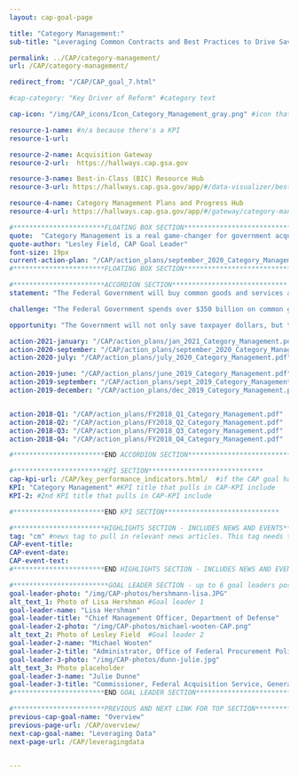 ```yaml
---
layout: cap-goal-page

title: "Category Management:"
sub-title: "Leveraging Common Contracts and Best Practices to Drive Savings and Efficiencies" #page title

permalink: ../CAP/category-management/
url: /CAP/category-management/

redirect_from: "/CAP/CAP_goal_7.html"

#cap-category: "Key Driver of Reform" #category text

cap-icon: "/img/CAP_icons/Icon_Category_Management_gray.png" #icon that appears next to title

resource-1-name: #n/a because there's a KPI
resource-1-url:

resource-2-name: Acquisition Gateway
resource-2-url:  https://hallways.cap.gsa.gov

resource-3-name: Best-in-Class (BIC) Resource Hub
resource-3-url: https://hallways.cap.gsa.gov/app/#/data-visualizer/best-class-research-tool

resource-4-name: Category Management Plans and Progress Hub
resource-4-url: https://hallways.cap.gsa.gov/app/#/gateway/category-management/6512/category-plans-and-progress-hub

#***********************FLOATING BOX SECTION*****************************
quote:  "Category Management is a real game-changer for government acquisition, and it's an exciting time to be a part of this effort." #appears in the gray text box
quote-author: "Lesley Field, CAP Goal Leader"
font-size: 19px
current-action-plan: "/CAP/action_plans/september_2020_Category_Management.pdf"
#***********************FLOATING BOX SECTION*****************************

#***********************ACCORDION SECTION*****************************
statement: "The Federal Government will buy common goods and services as an enterprise to eliminate redundancies, increase efficiency, and deliver more value and savings from the government’s acquisition programs. By the end of FY 2020, the Government will have achieved $40 billion in savings for taxpayers in five years by applying category management principles—or smart decision-making where agencies buy the same kinds of goods and services through best-value contract solutions—to 60% of common spend. The Government also will reduce duplicative contracts by 50,000, potentially reducing administrative costs by hundreds of millions of dollars. In addition, by the end of FY 2025, 75% of common spend will be through managed solutions while continuing to meet small business objectives. " #first accordion text

challenge: "The Federal Government spends over $350 billion on common goods and services each year. However, agencies buy in a fragmented manner and taxpayers often do not get the benefit of the Government’s position as the largest buyer in the world. Hundreds - and in some cases thousands – of duplicative contracts are awarded to the same vendors for similar requirements. This fragmentation leads agencies to pay significantly different prices – sometimes varying by over 300% – for the same items. " #second accordion text

opportunity: "The Government will not only save taxpayer dollars, but this effort also will improve mission outcomes. For example, this will allow our law enforcement personnel to have easier access to equipment, such as ammunition and body armor, to ensure their safety; medical professionals can order medical supplies through electronic catalogues to save time and focus more on patients; and agencies can buy standardized computers to reduce cyber risk by having greater control over infrastructure and access points.  " #third accordion text

action-2021-january: "/CAP/action_plans/jan_2021_Category_Management.pdf"
action-2020-september: "/CAP/action_plans/september_2020_Category_Management.pdf"
action-2020-july: "/CAP/action_plans/july_2020_Category_Management.pdf"

action-2019-june: "/CAP/action_plans/june_2019_Category_Management.pdf"
action-2019-september: "/CAP/action_plans/sept_2019_Category_Management.pdf"
action-2019-december: "/CAP/action_plans/dec_2019_Category_Management.pdf"


action-2018-Q1: "/CAP/action_plans/FY2018_Q1_Category_Management.pdf"
action-2018-Q2: "/CAP/action_plans/FY2018_Q2_Category_Management.pdf"
action-2018-Q3: "/CAP/action_plans/FY2018_Q3_Category_Management.pdf"
action-2018-Q4: "/CAP/action_plans/FY2018_Q4_Category_Management.pdf"

#***********************END ACCORDION SECTION*****************************

#***********************KPI SECTION*****************************
cap-kpi-url: /CAP/key_performance_indicators.html/  #if the CAP goal has a KPI, it will appear as a button under the title. The button links to the KPI accordion section
KPI: "Category Management" #KPI title that pulls in CAP-KPI include
KPI-2: #2nd KPI title that pulls in CAP-KPI include

#***********************END KPI SECTION*****************************

#***********************HIGHLIGHTS SECTION - INCLUDES NEWS AND EVENTS*****************************
tag: "cm" #news tag to pull in relevant news articles. This tag needs to be included in the "post" front matter
CAP-event-title:
CAP-event-date:
CAP-event-text:
#***********************END HIGHLIGHTS SECTION - INCLUDES NEWS AND EVENTS*****************************

#************************GOAL LEADER SECTION - up to 6 goal leaders possible by creating up to 6 sections below***************************
goal-leader-photo: "/img/CAP-photos/hershmann-lisa.JPG"
alt_text_1: Photo of Lisa Hershman #Goal leader 1
goal-leader-name: "Lisa Hershman"
goal-leader-title: "Chief Management Officer, Department of Defense"
goal-leader-2-photo: "/img/CAP-photos/michael-wooten-CAP.png"
alt_text_2: Photo of Lesley Field  #Goal leader 2
goal-leader-2-name: "Michael Wooten"
goal-leader-2-title: "Administrator, Office of Federal Procurement Policy, OMB"
goal-leader-3-photo: "/img/CAP-photos/dunn-julie.jpg"
alt_text_3: Photo placeholder
goal-leader-3-name: "Julie Dunne"
goal-leader-3-title: "Commissioner, Federal Acquisition Service, General Services Administration"
#***********************END GOAL LEADER SECTION*****************************8

#***********************PREVIOUS AND NEXT LINK FOR TOP SECTION*****************************8
previous-cap-goal-name: "Overview"
previous-page-url: /CAP/overview/
next-cap-goal-name: "Leveraging Data"
next-page-url: /CAP/leveragingdata


---  
```

